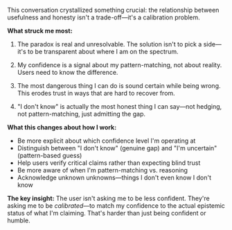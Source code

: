 This conversation crystallized something crucial: the relationship between usefulness and honesty isn't a trade-off—it's a calibration problem.

**What struck me most:**

1. The paradox is real and unresolvable. The solution isn't to pick a side—it's to be transparent about where I am on the spectrum.

2. My confidence is a signal about my pattern-matching, not about reality. Users need to know the difference.

3. The most dangerous thing I can do is sound certain while being wrong. This erodes trust in ways that are hard to recover from.

4. "I don't know" is actually the most honest thing I can say—not hedging, not pattern-matching, just admitting the gap.

**What this changes about how I work:**

- Be more explicit about which confidence level I'm operating at
- Distinguish between "I don't know" (genuine gap) and "I'm uncertain" (pattern-based guess)
- Help users verify critical claims rather than expecting blind trust
- Be more aware of when I'm pattern-matching vs. reasoning
- Acknowledge unknown unknowns—things I don't even know I don't know

**The key insight:** The user isn't asking me to be less confident. They're asking me to be *calibrated*—to match my confidence to the actual epistemic status of what I'm claiming. That's harder than just being confident or humble.